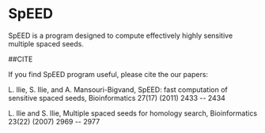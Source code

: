 # SpEED
SpEED is a program designed to compute effectively highly sensitive multiple spaced seeds. 

##CITE

If you find SpEED program useful, please cite the our papers:

L. Ilie, S. Ilie, and A. Mansouri-Bigvand, SpEED: fast computation of sensitive spaced seeds, Bioinformatics 27(17) (2011) 2433 -- 2434

L. Ilie and S. Ilie, Multiple spaced seeds for homology search, Bioinformatics 23(22) (2007) 2969 -- 2977
